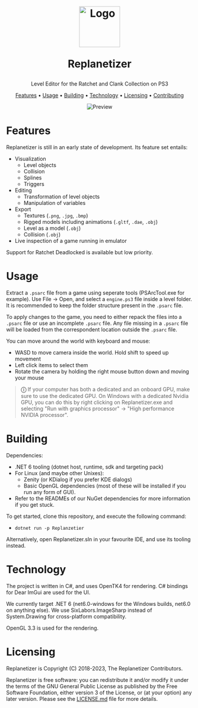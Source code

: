 <!-- LOGO -->
<h1>
<p align="center">
  <img src="media/ReplanetizerIcon500px.ico" alt="Logo" width="110" height="110" title="Logo made by Nooga.">
  <p align="center" style="font-weight: bold">Replanetizer</p>
</h1>
  <p align="center">
    Level Editor for the Ratchet and Clank Collection on PS3
    <br />
    </p>
</p>
<p align="center">
  <a href="#features">Features</a> •
  <a href="#usage">Usage</a> •
  <a href="#building">Building</a> •
  <a href="#technology">Technology</a> •
  <a href="#licensing">Licensing</a> •
  <a href="CONTRIBUTING.md">Contributing</a>
</p>

<p align="center">
  <img src="media/preview.gif" alt="Preview">
</p>

# Features

Replanetizer is still in an early state of development. Its feature set entails:

 - Visualization
   - Level objects
   - Collision
   - Splines
   - Triggers
 - Editing
   - Transformation of level objects
   - Manipulation of variables
 - Export
   - Textures (`.png`, `.jpg`, `.bmp`)
   - Rigged models including animations (`.gltf`, `.dae`, `.obj`)
   - Level as a model (`.obj`)
   - Collision (`.obj`)
 - Live inspection of a game running in emulator

Support for Ratchet Deadlocked is available but low priority.

# Usage

Extract a `.psarc` file from a game using seperate tools (PSArcTool.exe for example).
Use File -> Open, and select a `engine.ps3` file inside a level folder. It is recommended to keep the folder structure present in the `.psarc` file.

To apply changes to the game, you need to either repack the files into a `.psarc` file or use an incomplete `.psarc` file. Any file missing in a `.psarc` file will be loaded from the correspondent location outside the `.psarc` file.

You can move around the world with keyboard and mouse:

 - WASD to move camera inside the world. Hold shift to speed up movement
 - Left click items to select them
 - Rotate the camera by holding the right mouse button down and moving your mouse

> **&#9432;** If your computer has both a dedicated and an onboard GPU, make sure to use the dedicated GPU. On Windows with a dedicated Nvidia GPU, you can do this by right clicking on Replanetizer.exe and selecting "Run with graphics processor" -> "High performance NVIDIA processor".

# Building

Dependencies:

 - .NET 6 tooling (dotnet host, runtime, sdk and targeting pack)
 - For Linux (and maybe other Unixes):
   - Zenity (or KDialog if you prefer KDE dialogs)
   - Basic OpenGL dependencies (most of these will be installed if you run any form of GUI).
 - Refer to the READMEs of our NuGet       dependencies for more information if you get stuck.

To get started, clone this repository, and execute the following command:

 - `dotnet run -p Replanzetier`

Alternatively, open Replanetizer.sln in your favourite IDE, and use its tooling instead.

# Technology

The project is written in C#, and uses OpenTK4 for rendering. C# bindings for Dear ImGui are used for the UI.

We currently target .NET 6 (net6.0-windows for the Windows builds, net6.0 on anything else). We use SixLabors.ImageSharp instead of System.Drawing for cross-platform compatibility.

OpenGL 3.3 is used for the rendering.

# Licensing

Replanetizer is Copyright (C) 2018-2023, The Replanetizer Contributors.

Replanetizer is free software: you can redistribute it and/or modify
it under the terms of the GNU General Public License as published by
the Free Software Foundation, either version 3 of the License, or
(at your option) any later version.
Please see the [LICENSE.md](LICENSE.md) file for more details.

